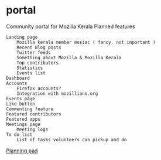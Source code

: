 # portal

Community portal for Mozilla Kerala
Planned features

    Landing page
        Mozilla kerala member mosiac ( fancy. not important )
        Recent Blog posts
        Twitter feeds
        Something about Mozilla & Mozilla Kerala
        Top contributers
        Statistics
        Events list
    Dashboard
    Accounts
        Firefox accounts?
        Integration with mozillians.org
    Events page
    Like button
    Commenting feature
    Featured contributors
    Featured apps
    Meetings page
        Meeting logs
    To do list
        List of tasks volunteers can pickup and do

[Planning pad](https://public.etherpad-mozilla.org/p/mozkeralaportal)
